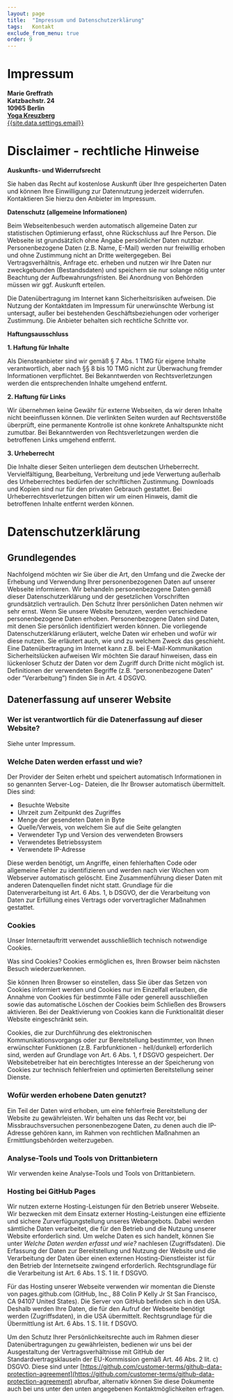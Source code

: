 ```yaml
---
layout: page
title:  "Impressum und Datenschutzerklärung"
tags:   Kontakt
exclude_from_menu: true
order: 9
---
```

# **Impressum**

**Marie Greffrath**  
**Katzbachstr. 24**  
**10965 Berlin**  
[**Yoga Kreuzberg**]({{site.data.settings.website}})  
<a href="mailto:{{ site.data.settings.email }}">{{site.data.settings.email}}</a>

# **Disclaimer \- rechtliche Hinweise**

**Auskunfts- und Widerrufsrecht**

Sie haben das Recht auf kostenlose Auskunft über Ihre gespeicherten Daten und 
können Ihre Einwilligung zur Datennutzung jederzeit widerrufen. Kontaktieren 
Sie hierzu den Anbieter im Impressum.

**Datenschutz (allgemeine Informationen)**

Beim Webseitenbesuch werden automatisch allgemeine Daten zur statistischen
Optimierung erfasst, ohne Rückschluss auf Ihre Person. Die Webseite ist
grundsätzlich ohne Angabe persönlicher Daten nutzbar. Personenbezogene Daten
(z.B. Name, E-Mail) werden nur freiwillig erhoben und ohne Zustimmung nicht an
Dritte weitergegeben. Bei Vertragsverhältnis, Anfrage etc. erheben und nutzen
wir Ihre Daten nur zweckgebunden (Bestandsdaten) und speichern sie nur solange
nötig unter Beachtung der Aufbewahrungsfristen. Bei Anordnung von Behörden
müssen wir ggf. Auskunft erteilen.

Die Datenübertragung im Internet kann Sicherheitsrisiken aufweisen. Die Nutzung
der Kontaktdaten im Impressum für unerwünschte Werbung ist untersagt, außer bei
bestehenden Geschäftsbeziehungen oder vorheriger Zustimmung. Die Anbieter
behalten sich rechtliche Schritte vor.

**Haftungsausschluss**

**1\. Haftung für Inhalte**

Als Diensteanbieter sind wir gemäß § 7 Abs. 1 TMG für eigene Inhalte
verantwortlich, aber nach §§ 8 bis 10 TMG nicht zur Überwachung fremder
Informationen verpflichtet. Bei Bekanntwerden von Rechtsverletzungen werden die
entsprechenden Inhalte umgehend entfernt.

**2\. Haftung für Links**

Wir übernehmen keine Gewähr für externe Webseiten, da wir deren Inhalte nicht
beeinflussen können. Die verlinkten Seiten wurden auf Rechtsverstöße überprüft,
eine permanente Kontrolle ist ohne konkrete Anhaltspunkte nicht zumutbar. Bei
Bekanntwerden von Rechtsverletzungen werden die betroffenen Links umgehend
entfernt.

**3\. Urheberrecht**

Die Inhalte dieser Seiten unterliegen dem deutschen Urheberrecht.
Vervielfältigung, Bearbeitung, Verbreitung und jede Verwertung außerhalb des
Urheberrechtes bedürfen der schriftlichen Zustimmung. Downloads und Kopien sind
nur für den privaten Gebrauch gestattet. Bei Urheberrechtsverletzungen bitten
wir um einen Hinweis, damit die betroffenen Inhalte entfernt werden können.

# **Datenschutzerklärung**

## **Grundlegendes**

Nachfolgend möchten wir Sie über die Art, den Umfang und die Zwecke der Erhebung
und Verwendung Ihrer personenbezogenen Daten auf unserer Webseite informieren.
Wir behandeln personenbezogene Daten gemäß dieser Datenschutzerklärung und der
gesetzlichen Vorschriften grundsätzlich vertraulich. Den Schutz Ihrer
persönlichen Daten nehmen wir sehr ernst. Wenn Sie unsere Website benutzen,
werden verschiedene personenbezogene Daten erhoben. Personenbezogene Daten sind
Daten, mit denen Sie persönlich identifiziert werden können. Die vorliegende
Datenschutzerklärung erläutert, welche Daten wir erheben und wofür wir diese
nutzen. Sie erläutert auch, wie und zu welchem Zweck das geschieht. Eine
Datenübertragung im Internet kann z.B. bei E-Mail-Kommunikation Sicherheitslücken
aufweisen Wir möchten Sie darauf hinweisen, dass ein lückenloser Schutz der
Daten vor dem Zugriff durch Dritte nicht möglich ist. Definitionen der
verwendeten Begriffe (z.B. “personenbezogene Daten” oder “Verarbeitung”)
finden Sie in Art. 4 DSGVO.

## **Datenerfassung auf unserer Website**

### **Wer ist verantwortlich für die Datenerfassung auf dieser Website?**

Siehe unter Impressum.

### **Welche Daten werden erfasst und wie?**

Der Provider der Seiten erhebt und speichert automatisch Informationen in so
genannten Server-Log- Dateien, die Ihr Browser automatisch übermittelt. Dies sind:

* Besuchte Website  
* Uhrzeit zum Zeitpunkt des Zugriffes  
* Menge der gesendeten Daten in Byte  
* Quelle/Verweis, von welchem Sie auf die Seite gelangten  
* Verwendeter Typ und Version des verwendeten Browsers  
* Verwendetes Betriebssystem  
* Verwendete IP-Adresse

Diese werden benötigt, um Angriffe, einen fehlerhaften Code oder allgemeine
Fehler zu identifizieren und werden nach vier Wochen vom Webserver automatisch
gelöscht. Eine Zusammenführung dieser Daten mit anderen Datenquellen findet
nicht statt. Grundlage für die Datenverarbeitung ist Art. 6 Abs. 1, b DSGVO,
der die Verarbeitung von Daten zur Erfüllung eines Vertrags oder vorvertraglicher
Maßnahmen gestattet.

### **Cookies**

Unser Internetauftritt verwendet ausschließlich technisch notwendige Cookies.

Was sind Cookies? Cookies ermöglichen es, Ihren Browser beim nächsten Besuch wiederzuerkennen.

Sie können Ihren Browser so einstellen, dass Sie über das Setzen von Cookies
informiert werden und Cookies nur im Einzelfall erlauben, die Annahme von Cookies
für bestimmte Fälle oder generell ausschließen sowie das automatische Löschen der
Cookies beim Schließen des Browsers aktivieren. Bei der Deaktivierung von Cookies
kann die Funktionalität dieser Website eingeschränkt sein.

Cookies, die zur Durchführung des elektronischen Kommunikationsvorgangs oder zur
Bereitstellung bestimmter, von Ihnen erwünschter Funktionen (z.B. Farbfunktionen
\- hell/dunkel) erforderlich sind, werden auf Grundlage von Art. 6 Abs. 1, f
DSGVO gespeichert. Der Websitebetreiber hat ein berechtigtes Interesse an
der Speicherung von Cookies zur technisch fehlerfreien und optimierten Bereitstellung
seiner Dienste.

### **Wofür werden erhobene Daten genutzt?**

Ein Teil der Daten wird erhoben, um eine fehlerfreie Bereitstellung der Website
zu gewährleisten. Wir behalten uns das Recht vor, bei Missbrauchsversuchen
personenbezogene Daten, zu denen auch die IP-Adresse gehören kann, im Rahmen von
rechtlichen Maßnahmen an Ermittlungsbehörden weiterzugeben.

### **Analyse-Tools und Tools von Drittanbietern**

Wir verwenden keine Analyse-Tools und Tools von Drittanbietern.

### **Hosting bei GitHub Pages**

Wir nutzen externe Hosting-Leistungen für den Betrieb unserer Webseite. Wir
bezwecken mit dem Einsatz externer Hosting-Leistungen eine effiziente und sichere
Zurverfügungstellung unseres Webangebots. Dabei werden sämtliche Daten verarbeitet,
die für den Betrieb und die Nutzung unserer Website erforderlich sind. Um welche
Daten es sich handelt, können Sie unter *Welche Daten werden erfasst und wie?* 
nachlesen (Zugriffsdaten). Die Erfassung der Daten zur Bereitstellung und 
Nutzung der Website und die Verarbeitung der Daten über einen externen 
Hosting-Dienstleister ist für den Betrieb der Internetseite zwingend 
erforderlich. Rechtsgrundlage für die Verarbeitung ist Art. 6 Abs. 1 S. 1 lit. f DSGVO.

Für das Hosting unserer Webseite verwenden wir momentan die Dienste von
pages.github.com (GitHub, Inc., 88 Colin P Kelly Jr St San Francisco, CA 94107
United States). Die Server von GitHub befinden sich in den USA. Deshalb werden
Ihre Daten, die für den Aufruf der Webseite benötigt werden (Zugriffsdaten),
in die USA übermittelt. Rechtsgrundlage für die Übermittlung ist
Art. 6 Abs. 1 S. 1 lit. f DSGVO.

Um den Schutz Ihrer Persönlichkeitsrechte auch im Rahmen dieser Datenübertragungen
zu gewährleisten, bedienen wir uns bei der Ausgestaltung der Vertragsverhältnisse
mit GitHub der Standardvertragsklauseln der EU-Kommission gemäß Art. 46 Abs. 2 lit. c)
DSGVO. Diese sind unter [https://github.com/customer-terms/github-data-protection-agreement](https://github.com/customer-terms/github-data-protection-agreement)
abrufbar, alternativ können Sie diese Dokumente auch bei uns unter den unten
angegebenen Kontaktmöglichkeiten erfragen.

